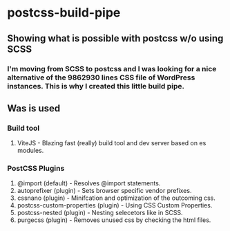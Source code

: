 # postcss-build-pipe
## Showing what is possible with postcss w/o using SCSS

### I'm moving from SCSS to postcss and I was looking for a nice alternative of the 9862930 lines CSS file of WordPress instances. This is why I created this little build pipe.

## Was is used

### Build tool
1. ViteJS - Blazing fast (really) build tool and dev server based on es modules.

### PostCSS Plugins
1. @import (default) - Resolves @import statements.
2. autoprefixer (plugin) - Sets browser specific vendor prefixes.
3. cssnano (plugin) - Minifcation and optimization of the outcoming css.
4. postcss-custom-properties (plugin) - Using CSS Custom Properties.
5. postcss-nested (plugin) - Nesting selecetors like in SCSS.
6. purgecss (plugin) - Removes unused css by checking the html files.